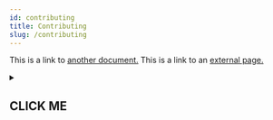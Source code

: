 ```yaml
---
id: contributing
title: Contributing
slug: /contributing
---
```


This is a link to [another document.](doc3.md) This is a link to an [external page.](http://www.example.com/)

<details><summary>

## CLICK ME

</summary>
<p>

## Hidden Code!

```python
print("hello world!")
```

</p>
</details>